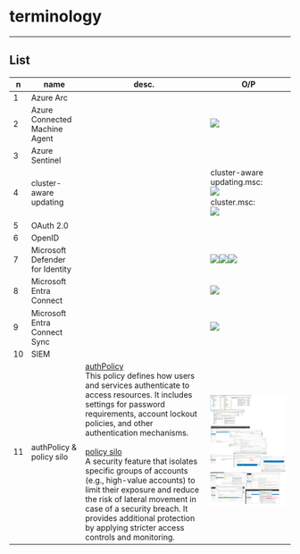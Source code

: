 # terminology

---

## List
|n|name|desc.|O/P|
|-|----|-----|---|
|1|Azure Arc|
|2|Azure Connected Machine Agent||<img src="https://i.imgur.com/6v0hzhY.png">|
|3|Azure Sentinel|
|4|cluster-aware updating||cluster-aware updating.msc:<br/><img src="https://i.imgur.com/beZ5YcT.png"><br/>cluster.msc:<br/><img src="https://i.imgur.com/ykUgmpW.png"> |
|5|OAuth 2.0|
|6|OpenID|
|7|Microsoft Defender for Identity||<img src="https://i.imgur.com/HoB94Pj.png"><img src="https://i.imgur.com/FVlTi9W.png"><img src="https://i.imgur.com/RHbGcbr.png">|
|8|Microsoft Entra Connect||<img src="https://i.imgur.com/seBK5wB.png">|
|9|Microsoft Entra Connect Sync||<img src="https://i.imgur.com/90r7xYP.png">|
|10|SIEM|
|11|authPolicy & policy silo|<ins>authPolicy</ins><br/>This policy defines how users and services authenticate to access resources. It includes settings for password requirements, account lockout policies, and other authentication mechanisms.<br/><br/><ins>policy silo</ins><br/>A security feature that isolates specific groups of accounts (e.g., high-value accounts) to limit their exposure and reduce the risk of lateral movement in case of a security breach. It provides additional protection by applying stricter access controls and monitoring.|<img src="https://raw.githubusercontent.com/pc-aide/az-801/main/terminology/authPolicy%20and%20silo.png">|
